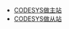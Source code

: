 * [CODESYS做主站](file_Codesys\总线功能\PN\PN做主\CODESYS做从站.md)
* [CODESYS做从站](file_Codesys\总线功能\PN\做从\CODESYS做从站.md)